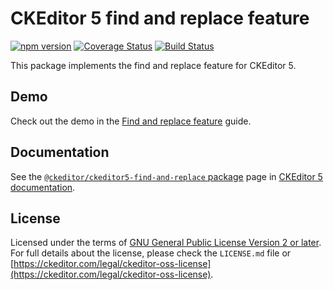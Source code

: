 CKEditor 5 find and replace feature
===========================

[![npm version](https://badge.fury.io/js/%40ckeditor%2Fckeditor5-find-and-replace.svg)](https://www.npmjs.com/package/@ckeditor/ckeditor5-find-and-replace)
[![Coverage Status](https://coveralls.io/repos/github/ckeditor/ckeditor5/badge.svg?branch=master)](https://coveralls.io/github/ckeditor/ckeditor5?branch=master)
[![Build Status](https://travis-ci.com/ckeditor/ckeditor5.svg?branch=master)](https://travis-ci.com/ckeditor/ckeditor5)

This package implements the find and replace feature for CKEditor 5.

## Demo

Check out the demo in the [Find and replace feature](https://ckeditor.com/docs/ckeditor5/latest/features/find-and-replace.html) guide.

## Documentation

See the [`@ckeditor/ckeditor5-find-and-replace` package](https://ckeditor.com/docs/ckeditor5/latest/api/find-and-replace.html) page in [CKEditor 5 documentation](https://ckeditor.com/docs/ckeditor5/latest/).

## License

Licensed under the terms of [GNU General Public License Version 2 or later](http://www.gnu.org/licenses/gpl.html). For full details about the license, please check the `LICENSE.md` file or [https://ckeditor.com/legal/ckeditor-oss-license](https://ckeditor.com/legal/ckeditor-oss-license).
